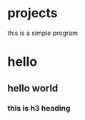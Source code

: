 # projects
this is a simple program<br>
<h1>hello</h1>
<h2>hello world</h2>
<h3>this is h3 heading</h3>
